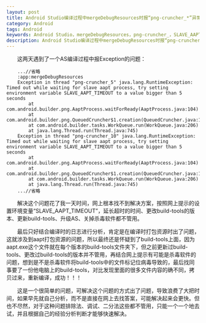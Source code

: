 ```yaml
---
layout: post
title: Android Studio编译过程中mergeDebugResources时报“png-cruncher_*”异常的解决方案
category: Android
tags: Android
keywords: Android Studio，mergeDebugResources，png-cruncher_，SLAVE_AAPT_TIMEOUT
description: Android Studio编译过程中mergeDebugResources时报“png-cruncher_*”异常的解决方案
---
```


&emsp;&emsp;这两天遇到了一个AS编译过程中报Exception的问题：
	
		...//省略
		:app:mergeDebugResources
		Exception in thread "png-cruncher_5" java.lang.RuntimeException: Timed out while waiting for slave aapt process, try setting environment variable SLAVE_AAPT_TIMEOUT to a value bigger than 5 seconds
		    at com.android.builder.png.AaptProcess.waitForReady(AaptProcess.java:104)
		    at com.android.builder.png.QueuedCruncher$1.creation(QueuedCruncher.java:107)
		    at com.android.builder.tasks.WorkQueue.run(WorkQueue.java:206)
		    at java.lang.Thread.run(Thread.java:745)
		Exception in thread "png-cruncher_10" java.lang.RuntimeException: Timed out while waiting for slave aapt process, try setting environment variable SLAVE_AAPT_TIMEOUT to a value bigger than 5 seconds
		    at com.android.builder.png.AaptProcess.waitForReady(AaptProcess.java:104)
		    at com.android.builder.png.QueuedCruncher$1.creation(QueuedCruncher.java:107)
		    at com.android.builder.tasks.WorkQueue.run(WorkQueue.java:206)
		    at java.lang.Thread.run(Thread.java:745)
		...//省略

&emsp;&emsp;解决这个问题花了我一天时间，网上根本找不到解决方案，按照网上提示的设置环境变量“SLAVE_AAPT_TIMEOUT”，延长超时的时间、更改build-tools的版本、更新build-tools、升级AS、关掉杀毒软件都不管用。

&emsp;&emsp;最后只好结合编译时的日志进行分析，肯定是在编译时打包资源时出了问题，这就涉及到aapt打包资源的问题，所以最终还是怀疑到了build-tools上面，因为aapt.exe这个文件就在每个版本的build-tools文件夹下，但之前更新过build-tools、更改过build-tools的版本并不管用，再结合网上提示有可能是杀毒软件的问题，想到是不是杀毒软件将build-tools中的文件标记位病毒导致的，最后找同事要了一份他电脑上的build-tools，对比发现里面的很多文件内容的确不同，拷贝过来，重新编译，成功！！！

&emsp;&emsp;这是一个很简单的问题，可解决这个问题的方式出了问题，导致浪费了大把时间，如果早先就自己分析，而不是直接在网上去找答案，可能解决起来会更快。但也不尽然，对于这种问题排除法、调试、二分法这些都不管用，只能一个一个地去试，并且根据自己的经验分析判断才能够快速解决。